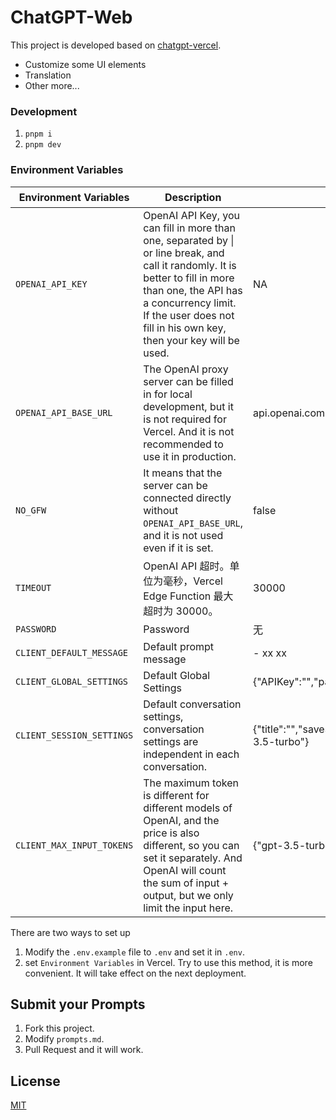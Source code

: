 # ChatGPT-Web

This project is developed based on [chatgpt-vercel](https://github.com/ourongxing/chatgpt-vercel).
- Customize some UI elements
- Translation
- Other more...

### Development
1. `pnpm i`
2. `pnpm dev`

### Environment Variables

| Environment Variables                  | Description                                                                                                                                                                                                                                       | 默认值                                                                                                       |
| ------------------------- |---------------------------------------------------------------------------------------------------------------------------------------------------------------------------------------------------------------------------------------------------|-----------------------------------------------------------------------------------------------------------|
| `OPENAI_API_KEY`          | OpenAI API Key, you can fill in more than one, separated by \| or line break, and call it randomly. It is better to fill in more than one, the API has a concurrency limit. If the user does not fill in his own key, then your key will be used. | NA                                                                                                        |
| `OPENAI_API_BASE_URL`     | The OpenAI proxy server can be filled in for local development, but it is not required for Vercel. And it is not recommended to use it in production.                                                                                             | api.openai.com                                                                                            |
| `NO_GFW`                  | It means that the server can be connected directly without `OPENAI_API_BASE_URL`, and it is not used even if it is set.                                                                                                                           | false                                                                                                     |
| `TIMEOUT`                 | OpenAI API 超时。单位为毫秒，Vercel Edge Function 最大超时为 30000。                                                                                                                                                                                             | 30000                                                                                                     |
| `PASSWORD`                | Password                                                                                                                                                                                                                                          | 无                                                                                                         |
| `CLIENT_DEFAULT_MESSAGE`  | Default prompt message                                                                                                                                                                                                                                            | - xx xx                                                                                                   |
| `CLIENT_GLOBAL_SETTINGS`  | Default Global Settings                                                                                                                                                                                                                                            | {"APIKey":"","password":"","enterToSend":true}                                                            |
| `CLIENT_SESSION_SETTINGS` | Default conversation settings, conversation settings are independent in each conversation.                                                                                                                                                                                                                           | {"title":"","saveSession":true,"APITemperature":0.6,"continuousDialogue":true,"APIModel":"gpt-3.5-turbo"} |
| `CLIENT_MAX_INPUT_TOKENS` | The maximum token is different for different models of OpenAI, and the price is also different, so you can set it separately. And OpenAI will count the sum of input + output, but we only limit the input here.                                                                                                                | {"gpt-3.5-turbo":4096,"gpt-4":8192,"gpt-4-32k":32768}                                                     |

There are two ways to set up
1. Modify the `.env.example` file to `.env` and set it in `.env`.
2. set `Environment Variables` in Vercel. Try to use this method, it is more convenient. It will take effect on the next deployment.

## Submit your Prompts

1. Fork this project.
2. Modify `prompts.md`.
3. Pull Request and it will work.

## License

[MIT](./LICENSE)
